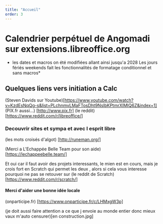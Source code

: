 ```yaml
---
title: "Accueil"
order: 3
---
```


# Calendrier perpétuel de Angomadi sur extensions.libreoffice.org

* les dates et macros on été modifiées allant ainsi jusqu'a 2028  Les jours fériés weekends fait les  fonctionnalités de formatage conditionnel et sans macros*

## Quelques liens vers initiation a Calc 

(Steven Davids sur Youtube)[https://www.youtube.com/watch?v=KzdEsNqQg-s&list=PLchnmvLMaFTosDht9NslbKPtmrXlMIQ6Z&index=1]
(PIX.fr aussi...) [http://www.pix.fr]
(le reddit) [https://www.reddit.com/r/libreoffice/]

### Decouvrir sites  et  sympa et avec l esprit libre
(les mots croisés d'algot) [http://runeman.org/]

(Merci a L'Echappée Belle Team pour son aide) [https://lechappeebelle.team/]

Et oui car il faut avoir des projets interessants, le mien est en cours, mais je crois fort en Scratch qui permet les deux , alors si cela vous interesse pourquoi ne pas se retouver sur
(le reddit de Scratch)  [https://www.reddit.com/r/scratch/]
#### Merci d'aider une bonne idée locale
(onparticipe.fr) [https://www.onparticipe.fr/c/LHMxgW3p]

(je doit aussi faire attention a ce que j envoie au monde entier donc mieux vaux m'auto censurer)[en construction.jpg]
